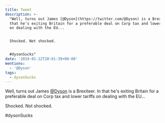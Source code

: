 ```yaml
---
title: Tweet
description: >-
  "Well, turns out James [@Dyson](https://twitter.com/@Dyson) is a Brexiteer. In
  that he's exiting Britain for a preferable deal on Corp tax and lower tariffs
  on dealing with the EU... 


  Shocked. Not shocked.


  #dysonSucks"
date: '2019-01-22T20:01:39+00:00'
mentions:
  - '@Dyson'
tags:
  - dysonSucks
---
```

Well, turns out James [@Dyson](https://twitter.com/@Dyson) is a Brexiteer. In that he's exiting Britain for a preferable deal on Corp tax and lower tariffs on dealing with the EU... 

Shocked. Not shocked.

#dysonSucks
